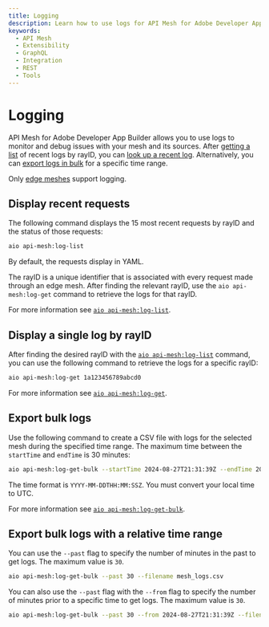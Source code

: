 ```yaml
---
title: Logging
description: Learn how to use logs for API Mesh for Adobe Developer App Builder.
keywords:
  - API Mesh
  - Extensibility
  - GraphQL
  - Integration
  - REST
  - Tools
---
```


# Logging

API Mesh for Adobe Developer App Builder allows you to use logs to monitor and debug issues with your mesh and its sources. After [getting a list](#display-recent-requests) of recent logs by rayID, you can [look up a recent log](#display-a-single-log-by-rayid). Alternatively, you can [export logs in bulk](#export-bulk-logs) for a specific time range.

<InlineAlert variant="info" slots="text"/>

Only [edge meshes](../basic/create-mesh.md#access-your-mesh-urls) support logging.

## Display recent requests

The following command displays the 15 most recent requests by rayID and the status of those requests:

```bash
aio api-mesh:log-list 
```

By default, the requests display in YAML.

The rayID is a unique identifier that is associated with every request made through an edge mesh. After finding the relevant rayID, use the `aio api-mesh:log-get` command to retrieve the logs for that rayID.

For more information see [`aio api-mesh:log-list`](./index.md#aio-api-meshlog-list).

## Display a single log by rayID

After finding the desired rayID with the [`aio api-mesh:log-list`](#display-recent-requests) command, you can use the following command to retrieve the logs for a specific rayID:

```bash
aio api-mesh:log-get 1a123456789abcd0
```

For more information see [`aio api-mesh:log-get`](./index.md#aio-api-meshlog-get).

## Export bulk logs

Use the following command to create a CSV file with logs for the selected mesh during the specified time range. The maximum time between the `startTime` and `endTime` is 30 minutes:

```bash
aio api-mesh:log-get-bulk --startTime 2024-08-27T21:31:39Z --endTime 2024-08-27T21:55:54Z --filename mesh_logs.csv
```

The time format is `YYYY-MM-DDTHH:MM:SSZ`. You must convert your local time to UTC.

For more information see [`aio api-mesh:log-get-bulk`](./index.md#aio-api-meshlog-get-bulk).

## Export bulk logs with a relative time range

You can use the `--past` flag to specify the number of minutes in the past to get logs. The maximum value is `30`.

```bash
aio api-mesh:log-get-bulk --past 30 --filename mesh_logs.csv
```

You can also use the `--past` flag with the `--from` flag to specify the number of minutes prior to a specific time to get logs. The maximum value is `30`.

```bash
aio api-mesh:log-get-bulk --past 30 --from 2024-08-27T21:31:39Z --filename mesh_logs.csv
```
